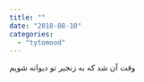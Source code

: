 ```yaml
---
title: ""
date: "2018-08-10"
categories: 
  - "tytomood"
---
```


وقت آن شد که به زنجیر تو دیوانه شویم

